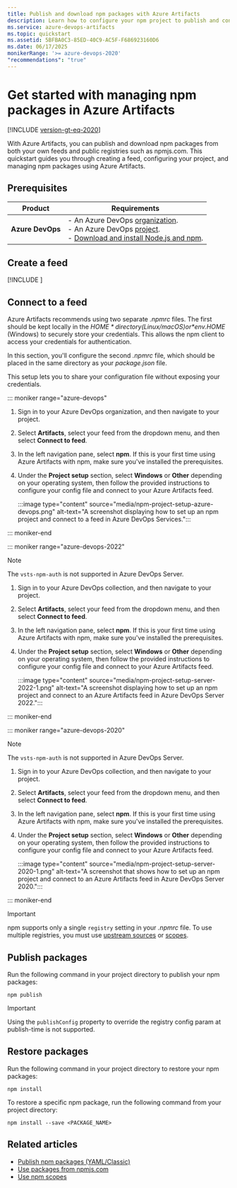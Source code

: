 ```yaml
---
title: Publish and download npm packages with Azure Artifacts
description: Learn how to configure your npm project to publish and consume packages using Azure Artifacts.
ms.service: azure-devops-artifacts
ms.topic: quickstart
ms.assetid: 5BFBA0C3-85ED-40C9-AC5F-F686923160D6
ms.date: 06/17/2025
monikerRange: '>= azure-devops-2020'
"recommendations": "true"
---
```


# Get started with managing npm packages in Azure Artifacts

[!INCLUDE [version-gt-eq-2020](../includes/version-gt-eq-2020.md)]

With Azure Artifacts, you can publish and download npm packages from both your own feeds and public registries such as npmjs.com. This quickstart guides you through creating a feed, configuring your project, and managing npm packages using Azure Artifacts.

## Prerequisites

| **Product**        | **Requirements**   |
|--------------------|--------------------|
| **Azure DevOps**   | - An Azure DevOps [organization](../organizations/accounts/create-organization.md).<br>- An Azure DevOps [project](../organizations/projects/create-project.md).<br> - [Download and install Node.js and npm](https://docs.npmjs.com/downloading-and-installing-node-js-and-npm). |

## Create a feed

[!INCLUDE [](includes/create-feed.md)]

## Connect to a feed

Azure Artifacts recommends using two separate *.npmrc* files. The first should be kept locally in the *$HOME* directory (Linux/macOS) or *$env.HOME* (Windows) to securely store your credentials. This allows the npm client to access your credentials for authentication.

In this section, you'll configure the second *.npmrc* file, which should be placed in the same directory as your *package.json* file.

This setup lets you to share your configuration file without exposing your credentials.

::: moniker range="azure-devops"   

1. Sign in to your Azure DevOps organization, and then navigate to your project.

1. Select **Artifacts**, select your feed from the dropdown menu, and then select **Connect to feed**.

1. In the left navigation pane, select **npm**. If this is your first time using Azure Artifacts with npm, make sure you've installed the prerequisites.

1. Under the **Project setup** section, select **Windows** or **Other** depending on your operating system, then follow the provided instructions to configure your config file and connect to your Azure Artifacts feed.

    :::image type="content" source="media/npm-project-setup-azure-devops.png" alt-text="A screenshot displaying how to set up an npm project and connect to a feed in Azure DevOps Services.":::

::: moniker-end


::: moniker range="azure-devops-2022"

> [!NOTE]
> The `vsts-npm-auth` is not supported in Azure DevOps Server.

1. Sign in to your Azure DevOps collection, and then navigate to your project.

1. Select **Artifacts**, select your feed from the dropdown menu, and then select **Connect to feed**.

1. In the left navigation pane, select **npm**. If this is your first time using Azure Artifacts with npm, make sure you've installed the prerequisites.

1. Under the **Project setup** section, select **Windows** or **Other** depending on your operating system, then follow the provided instructions to configure your config file and connect to your Azure Artifacts feed.

   :::image type="content" source="media/npm-project-setup-server-2022-1.png" alt-text="A screenshot displaying how to set up an npm project and connect to an Azure Artifacts feed in Azure DevOps Server 2022.":::

::: moniker-end


::: moniker range="azure-devops-2020"

> [!NOTE]
> The `vsts-npm-auth` is not supported in Azure DevOps Server.

1. Sign in to your Azure DevOps collection, and then navigate to your project.

1. Select **Artifacts**, select your feed from the dropdown menu, and then select **Connect to feed**.

1. In the left navigation pane, select **npm**. If this is your first time using Azure Artifacts with npm, make sure you've installed the prerequisites.

1. Under the **Project setup** section, select **Windows** or **Other** depending on your operating system, then follow the provided instructions to configure your config file and connect to your Azure Artifacts feed.

   :::image type="content" source="media/npm-project-setup-server-2020-1.png" alt-text="A screenshot that shows how to set up an npm project and connect to an Azure Artifacts feed in Azure DevOps Server 2020.":::

::: moniker-end

> [!IMPORTANT]
> npm supports only a single `registry` setting in your *.npmrc* file. To use multiple registries, you must use [upstream sources](npm/upstream-sources.md) or [scopes](npm/scopes.md).

## Publish packages

Run the following command in your project directory to publish your npm packages:

```Command
npm publish
```

> [!IMPORTANT]
> Using the `publishConfig` property to override the registry config param at publish-time is not supported. 

## Restore packages

Run the following command in your project directory to restore your npm packages:

```Command
npm install
```

To restore a specific npm package, run the following command from your project directory:

```Command
npm install --save <PACKAGE_NAME>
```

## Related articles

- [Publish npm packages (YAML/Classic)](../pipelines/artifacts/npm.md)
- [Use packages from npmjs.com](./npm/upstream-sources.md)
- [Use npm scopes](npm/scopes.md)
